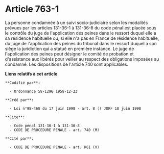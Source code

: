 # Article 763-1

La personne condamnée à un suivi socio-judiciaire selon les modalités prévues par les articles 131-36-1 à 131-36-8 du code
pénal est placée sous le contrôle du juge de l'application des peines dans le ressort duquel elle a sa résidence habituelle
ou, si elle n'a pas en France de résidence habituelle, du juge de l'application des peines du tribunal dans le ressort duquel
a son siège la juridiction qui a statué en première instance. Le juge de l'application des peines peut désigner le comité de
probation et d'assistance aux libérés pour veiller au respect des obligations imposées au condamné. Les dispositions de
l'article 740 sont applicables.

**Liens relatifs à cet article**

	**Codifié par**:

	  - Ordonnance 58-1296 1958-12-23

	**Créé par**:

	  - Loi n°98-468 du 17 juin 1998 - art. 8 () JORF 18 juin 1998

	**Cite**:

	  - Code pénal 131-36-1 à 131-36-8
	  - CODE DE PROCEDURE PENALE - art. 740 (M)

	**Cité par**:

	  - CODE DE PROCEDURE PENALE - art. R61 (V)

